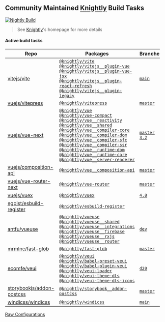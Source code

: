 ## Community Maintained [Knightly](https://github.com/antfu/knightly) Build Tasks

[![Nightly Build](https://github.com/antfu/knightly/blob/main/res/badge.svg?raw=true)](https://github.com/antfu/knightly)

> See [Knightly](https://github.com/antfu/knightly)'s homepage for more details

#### Active build tasks

<!--TASKS-START-->
| Repo | Packages | Branches | PRs |
| ---- | -------- | -------- | --- |
| [vitejs/vite](https://github.com/vitejs/vite) | [`@knightly/vite`](https://npmjs.com/package/@knightly/vite)<br>[`@knightly/vitejs__plugin-vue`](https://npmjs.com/package/@knightly/vitejs__plugin-vue)<br>[`@knightly/vitejs__plugin-vue-jsx`](https://npmjs.com/package/@knightly/vitejs__plugin-vue-jsx)<br>[`@knightly/vitejs__plugin-react-refresh`](https://npmjs.com/package/@knightly/vitejs__plugin-react-refresh)<br>[`@knightly/vitejs__plugin-legacy`](https://npmjs.com/package/@knightly/vitejs__plugin-legacy) | [`main`](https://npmjs.com/package/@knightly/vite/v/main) | [#2432](https://npmjs.com/package/@knightly/vite/v/pr2432) |
| [vuejs/vitepress](https://github.com/vuejs/vitepress) | [`@knightly/vitepress`](https://npmjs.com/package/@knightly/vitepress) | [`master`](https://npmjs.com/package/@knightly/vitepress/v/master) |  |
| [vuejs/vue-next](https://github.com/vuejs/vue-next) | [`@knightly/vue`](https://npmjs.com/package/@knightly/vue)<br>[`@knightly/vue-compact`](https://npmjs.com/package/@knightly/vue-compact)<br>[`@knightly/vue__reactivity`](https://npmjs.com/package/@knightly/vue__reactivity)<br>[`@knightly/vue__shared`](https://npmjs.com/package/@knightly/vue__shared)<br>[`@knightly/vue__compiler-core`](https://npmjs.com/package/@knightly/vue__compiler-core)<br>[`@knightly/vue__compiler-dom`](https://npmjs.com/package/@knightly/vue__compiler-dom)<br>[`@knightly/vue__compiler-sfc`](https://npmjs.com/package/@knightly/vue__compiler-sfc)<br>[`@knightly/vue__compiler-ssr`](https://npmjs.com/package/@knightly/vue__compiler-ssr)<br>[`@knightly/vue__runtime-dom`](https://npmjs.com/package/@knightly/vue__runtime-dom)<br>[`@knightly/vue__runtime-core`](https://npmjs.com/package/@knightly/vue__runtime-core)<br>[`@knightly/vue__server-renderer`](https://npmjs.com/package/@knightly/vue__server-renderer) | [`master`](https://npmjs.com/package/@knightly/vue/v/master) [`3.2`](https://npmjs.com/package/@knightly/vue/v/3.2) |  |
| [vuejs/composition-api](https://github.com/vuejs/composition-api) | [`@knightly/vue__composition-api`](https://npmjs.com/package/@knightly/vue__composition-api) | [`master`](https://npmjs.com/package/@knightly/vue__composition-api/v/master) |  |
| [vuejs/vue-router-next](https://github.com/vuejs/vue-router-next) | [`@knightly/vue-router`](https://npmjs.com/package/@knightly/vue-router) | [`master`](https://npmjs.com/package/@knightly/vue-router/v/master) |  |
| [vuejs/vuex](https://github.com/vuejs/vuex) | [`@knightly/vuex`](https://npmjs.com/package/@knightly/vuex) | [`4.0`](https://npmjs.com/package/@knightly/vuex/v/4.0) |  |
| [egoist/esbuild-register](https://github.com/egoist/esbuild-register) | [`@knightly/esbuild-register`](https://npmjs.com/package/@knightly/esbuild-register) |  |  |
| [antfu/vueuse](https://github.com/antfu/vueuse) | [`@knightly/vueuse`](https://npmjs.com/package/@knightly/vueuse)<br>[`@knightly/vueuse__shared`](https://npmjs.com/package/@knightly/vueuse__shared)<br>[`@knightly/vueuse__integrations`](https://npmjs.com/package/@knightly/vueuse__integrations)<br>[`@knightly/vueuse__firebase`](https://npmjs.com/package/@knightly/vueuse__firebase)<br>[`@knightly/vueuse__rxjs`](https://npmjs.com/package/@knightly/vueuse__rxjs)<br>[`@knightly/vueuse__router`](https://npmjs.com/package/@knightly/vueuse__router) | [`dev`](https://npmjs.com/package/@knightly/vueuse/v/dev) |  |
| [mrmlnc/fast-glob](https://github.com/mrmlnc/fast-glob) | [`@knightly/fast-glob`](https://npmjs.com/package/@knightly/fast-glob) | [`master`](https://npmjs.com/package/@knightly/fast-glob/v/master) |  |
| [ecomfe/veui](https://github.com/ecomfe/veui) | [`@knightly/veui`](https://npmjs.com/package/@knightly/veui)<br>[`@knightly/babel-preset-veui`](https://npmjs.com/package/@knightly/babel-preset-veui)<br>[`@knightly/babel-plugin-veui`](https://npmjs.com/package/@knightly/babel-plugin-veui)<br>[`@knightly/veui-loader`](https://npmjs.com/package/@knightly/veui-loader)<br>[`@knightly/veui-theme-dls`](https://npmjs.com/package/@knightly/veui-theme-dls)<br>[`@knightly/veui-theme-dls-icons`](https://npmjs.com/package/@knightly/veui-theme-dls-icons) | [`d20`](https://npmjs.com/package/@knightly/veui/v/d20) |  |
| [storybookjs/addon-postcss](https://github.com/storybookjs/addon-postcss) | [`@knightly/storybook__addon-postcss`](https://npmjs.com/package/@knightly/storybook__addon-postcss) | [`master`](https://npmjs.com/package/@knightly/storybook__addon-postcss/v/master) | [#17](https://npmjs.com/package/@knightly/storybook__addon-postcss/v/pr17) |
| [windicss/windicss](https://github.com/windicss/windicss) | [`@knightly/windicss`](https://npmjs.com/package/@knightly/windicss) | [`main`](https://npmjs.com/package/@knightly/windicss/v/main) | [#265](https://npmjs.com/package/@knightly/windicss/v/pr265) |
<!--TASKS-END-->

[Raw Configurations](https://gist.github.com/knightly-bot/eaad903eb6a18b78ec5060749ce28683)
